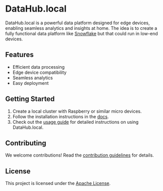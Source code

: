 # DataHub.local

DataHub.local is a powerful data platform designed for edge devices, enabling seamless analytics and insights at home. The idea is to create a fully functional data platform like [Snowflake](https://www.snowflake.com/) but that could run in low-end devices.

## Features

- Efficient data processing
- Edge device compatibility
- Seamless analytics
- Easy deployment

## Getting Started

1. Create a local cluster with Raspberry or similar micro devices.
2. Follow the installation instructions in the [docs](docs/installation.md).
3. Check out the [usage guide](docs/usage.md) for detailed instructions on using DataHub.local.

## Contributing

We welcome contributions! Read the [contribution guidelines](CONTRIBUTING.md) for details.

## License

This project is licensed under the [Apache License](LICENSE).